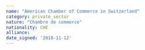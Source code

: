 ```yaml
---
name: "American Chamber of Commerce in Switzerland"
category: private_sector
nature: "Chambre de commerce"
nationality: CHE
alliance: 
date_signed: '2018-11-12'
---
```

    